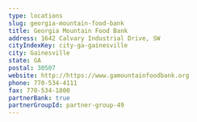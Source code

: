 ```yaml
---
type: locations
slug: georgia-mountain-food-bank
title: Georgia Mountain Food Bank
address: 1642 Calvary Industrial Drive, SW
cityIndexKey: city-ga-gainesville
city: Gainesville
state: GA
postal: 30507
website: http://https://www.gamountainfoodbank.org
phone: 770-534-4111
fax: 770-534-1800
partnerBank: true
partnerGroupId: partner-group-49
---
```


